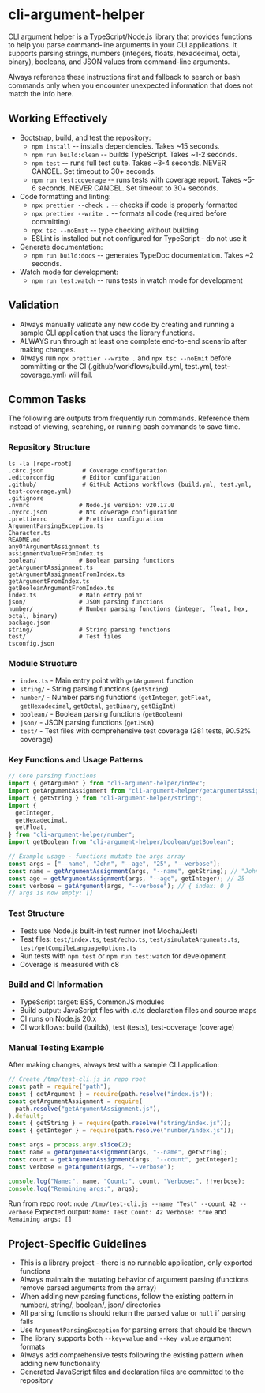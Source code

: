 # cli-argument-helper

CLI argument helper is a TypeScript/Node.js library that provides functions to help you parse command-line arguments in your CLI applications. It supports parsing strings, numbers (integers, floats, hexadecimal, octal, binary), booleans, and JSON values from command-line arguments.

Always reference these instructions first and fallback to search or bash commands only when you encounter unexpected information that does not match the info here.

## Working Effectively

- Bootstrap, build, and test the repository:
  - `npm install` -- installs dependencies. Takes ~15 seconds.
  - `npm run build:clean` -- builds TypeScript. Takes ~1-2 seconds.
  - `npm test` -- runs full test suite. Takes ~3-4 seconds. NEVER CANCEL. Set timeout to 30+ seconds.
  - `npm run test:coverage` -- runs tests with coverage report. Takes ~5-6 seconds. NEVER CANCEL. Set timeout to 30+ seconds.
- Code formatting and linting:
  - `npx prettier --check .` -- checks if code is properly formatted
  - `npx prettier --write .` -- formats all code (required before committing)
  - `npx tsc --noEmit` -- type checking without building
  - ESLint is installed but not configured for TypeScript - do not use it
- Generate documentation:
  - `npm run build:docs` -- generates TypeDoc documentation. Takes ~2 seconds.
- Watch mode for development:
  - `npm run test:watch` -- runs tests in watch mode for development

## Validation

- Always manually validate any new code by creating and running a sample CLI application that uses the library functions.
- ALWAYS run through at least one complete end-to-end scenario after making changes.
- Always run `npx prettier --write .` and `npx tsc --noEmit` before committing or the CI (.github/workflows/build.yml, test.yml, test-coverage.yml) will fail.

## Common Tasks

The following are outputs from frequently run commands. Reference them instead of viewing, searching, or running bash commands to save time.

### Repository Structure

```
ls -la [repo-root]
.c8rc.json           # Coverage configuration
.editorconfig        # Editor configuration
.github/             # GitHub Actions workflows (build.yml, test.yml, test-coverage.yml)
.gitignore
.nvmrc              # Node.js version: v20.17.0
.nycrc.json         # NYC coverage configuration
.prettierrc         # Prettier configuration
ArgumentParsingException.ts
Character.ts
README.md
anyOfArgumentAssignment.ts
assignmentValueFromIndex.ts
boolean/            # Boolean parsing functions
getArgumentAssignment.ts
getArgumentAssignmentFromIndex.ts
getArgumentFromIndex.ts
getBooleanArgumentFromIndex.ts
index.ts            # Main entry point
json/               # JSON parsing functions
number/             # Number parsing functions (integer, float, hex, octal, binary)
package.json
string/             # String parsing functions
test/               # Test files
tsconfig.json
```

### Module Structure

- `index.ts` - Main entry point with `getArgument` function
- `string/` - String parsing functions (`getString`)
- `number/` - Number parsing functions (`getInteger`, `getFloat`, `getHexadecimal`, `getOctal`, `getBinary`, `getBigInt`)
- `boolean/` - Boolean parsing functions (`getBoolean`)
- `json/` - JSON parsing functions (`getJSON`)
- `test/` - Test files with comprehensive test coverage (281 tests, 90.52% coverage)

### Key Functions and Usage Patterns

```typescript
// Core parsing functions
import { getArgument } from "cli-argument-helper/index";
import getArgumentAssignment from "cli-argument-helper/getArgumentAssignment";
import { getString } from "cli-argument-helper/string";
import {
  getInteger,
  getHexadecimal,
  getFloat,
} from "cli-argument-helper/number";
import getBoolean from "cli-argument-helper/boolean/getBoolean";

// Example usage - functions mutate the args array
const args = ["--name", "John", "--age", "25", "--verbose"];
const name = getArgumentAssignment(args, "--name", getString); // "John"
const age = getArgumentAssignment(args, "--age", getInteger); // 25
const verbose = getArgument(args, "--verbose"); // { index: 0 }
// args is now empty: []
```

### Test Structure

- Tests use Node.js built-in test runner (not Mocha/Jest)
- Test files: `test/index.ts`, `test/echo.ts`, `test/simulateArguments.ts`, `test/getCompileLanguageOptions.ts`
- Run tests with `npm test` or `npm run test:watch` for development
- Coverage is measured with c8

### Build and CI Information

- TypeScript target: ES5, CommonJS modules
- Build output: JavaScript files with .d.ts declaration files and source maps
- CI runs on Node.js 20.x
- CI workflows: build (builds), test (tests), test-coverage (coverage)

### Manual Testing Example

After making changes, always test with a sample CLI application:

```javascript
// Create /tmp/test-cli.js in repo root
const path = require("path");
const { getArgument } = require(path.resolve("index.js"));
const getArgumentAssignment = require(
  path.resolve("getArgumentAssignment.js"),
).default;
const { getString } = require(path.resolve("string/index.js"));
const { getInteger } = require(path.resolve("number/index.js"));

const args = process.argv.slice(2);
const name = getArgumentAssignment(args, "--name", getString);
const count = getArgumentAssignment(args, "--count", getInteger);
const verbose = getArgument(args, "--verbose");

console.log("Name:", name, "Count:", count, "Verbose:", !!verbose);
console.log("Remaining args:", args);
```

Run from repo root: `node /tmp/test-cli.js --name "Test" --count 42 --verbose`
Expected output: `Name: Test Count: 42 Verbose: true` and `Remaining args: []`

## Project-Specific Guidelines

- This is a library project - there is no runnable application, only exported functions
- Always maintain the mutating behavior of argument parsing (functions remove parsed arguments from the array)
- When adding new parsing functions, follow the existing pattern in number/, string/, boolean/, json/ directories
- All parsing functions should return the parsed value or `null` if parsing fails
- Use `ArgumentParsingException` for parsing errors that should be thrown
- The library supports both `--key=value` and `--key value` argument formats
- Always add comprehensive tests following the existing pattern when adding new functionality
- Generated JavaScript files and declaration files are committed to the repository
